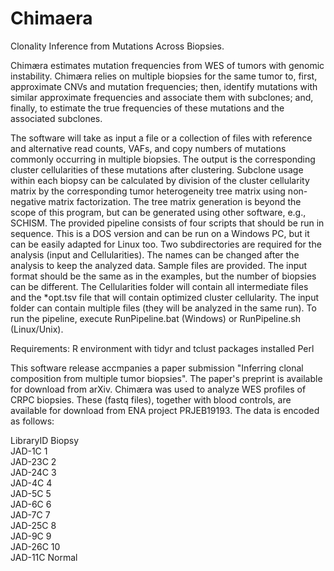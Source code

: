 # Chimaera
Clonality Inference from Mutations Across Biopsies.

Chimæra estimates mutation frequencies from WES of tumors with genomic instability. Chimæra relies on multiple biopsies for the same tumor to, first, approximate CNVs and mutation frequencies; then, identify mutations with similar approximate frequencies and associate them with subclones; and, finally, to estimate the true frequencies of these mutations and the associated subclones.

The software will take as input a file or a collection of files with reference and alternative read counts, VAFs, and copy numbers of mutations commonly occurring in multiple biopsies. The output is the corresponding cluster cellularities of these mutations after clustering. Subclone usage within each biopsy can be calculated by division of the cluster cellularity matrix by the corresponding tumor heterogeneity tree matrix using non-negative matrix factorization. The tree matrix generation is beyond the scope of this program, but can be generated using other software, e.g., SCHISM.
The provided pipeline consists of four scripts that should be run in sequence. This is a DOS version and can be run on a Windows PC, but it can be easily adapted for Linux too. Two subdirectories are required for the analysis (input and Cellularities). The names can be changed after the analysis to keep the analyzed data. Sample files are provided. The input format should be the same as in the examples, but the number of biopsies can be different. The Cellularities folder will contain all intermediate files and the *opt.tsv file that will contain optimized cluster cellularity.  The input folder can contain multiple files (they will be analyzed in the same run).  To run the pipeline, execute RunPipeline.bat (Windows) or RunPipeline.sh (Linux/Unix).

Requirements:
R environment with tidyr and tclust packages installed
Perl

This software release accmpanies a paper submission "Inferring clonal composition from multiple tumor biopsies". The paper's preprint is available for download from arXiv. Chimæra was used to analyze WES profiles of CRPC biopsies. These (fastq files), together with blood controls, are available for download from ENA project PRJEB19193. The data is encoded as follows:


LibraryID	Biopsy
<Br>
JAD-1C  1 
<Br>
JAD-23C	2
<Br>
JAD-24C	3
<Br>
JAD-4C	4
<Br>
JAD-5C	5
<Br>
JAD-6C	6
<Br>
JAD-7C	7
<Br>
JAD-25C	8
<Br>
JAD-9C	9
<Br>
JAD-26C	10
<Br>
JAD-11C	Normal
